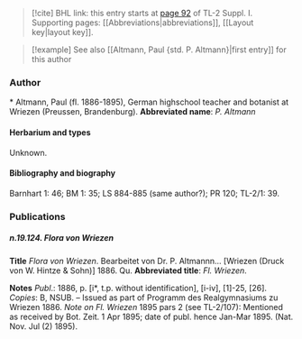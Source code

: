 > [!cite] BHL link: this entry starts at [page 92](https://www.biodiversitylibrary.org/page/33264819) of TL-2 Suppl. I.
> Supporting pages: [[Abbreviations|abbreviations]], [[Layout key|layout key]].

> [!example] See also [[Altmann, Paul {std. P. Altmann}|first entry]] for this author

### Author

\* Altmann, Paul (fl. 1886-1895), German highschool teacher and botanist at Wriezen (Preussen, Brandenburg). 
**Abbreviated name**: *P. Altmann*

#### Herbarium and types

Unknown.

#### Bibliography and biography

Barnhart 1: 46; BM 1: 35; LS 884-885 (same author?); PR 120; TL-2/1: 39.

### Publications

##### n.19.124. Flora von Wriezen

**Title**
*Flora von Wriezen*. Bearbeitet von Dr. P. Altmannn... \[Wriezen (Druck von W. Hintze & Sohn)\] 1886. Qu.
**Abbreviated title**: *Fl. Wriezen*.

**Notes**
*Publ*.: 1886, p. \[i\*, t.p. without identification\], \[i-iv\], \[1\]-25, \[26\]. *Copies*: B, NSUB. – Issued as part of Programm des Realgymnasiums zu Wriezen 1886.
*Note on Fl. Wriezen* 1895 pars 2 (see TL-2/107): Mentioned as received by Bot. Zeit. 1 Apr 1895; date of publ. hence Jan-Mar 1895. (Nat. Nov. Jul (2) 1895).

